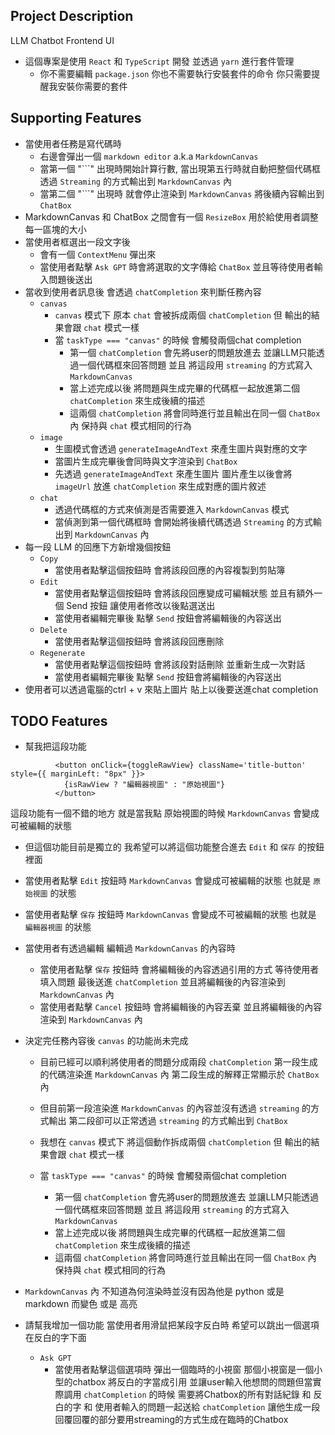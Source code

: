 ## Project Description

LLM Chatbot Frontend UI

- 這個專案是使用 `React` 和 `TypeScript` 開發 並透過 `yarn` 進行套件管理
  - 你不需要編輯 `package.json` 你也不需要執行安裝套件的命令 你只需要提醒我安裝你需要的套件

## Supporting Features

- 當使用者任務是寫代碼時
  - 右邊會彈出一個 `markdown editor` a.k.a `MarkdownCanvas`
  - 當第一個 "\`\`\`" 出現時開始計算行數, 當出現第五行時就自動把整個代碼框透過 `Streaming`
    的方式輸出到 `MarkdownCanvas` 內
  - 當第二個 "\`\`\`" 出現時 就會停止渲染到 `MarkdownCanvas` 將後續內容輸出到 `ChatBox`
- MarkdownCanvas 和 ChatBox 之間會有一個 `ResizeBox` 用於給使用者調整每一區塊的大小
- 當使用者框選出一段文字後
  - 會有一個 `ContextMenu` 彈出來
  - 當使用者點擊 `Ask GPT` 時會將選取的文字傳給 `ChatBox` 並且等待使用者輸入問題後送出
- 當收到使用者訊息後 會透過 `chatCompletion` 來判斷任務內容
  - `canvas`
    - `canvas` 模式下 原本 `chat` 會被拆成兩個 `chatCompletion` 但 輸出的結果會跟 `chat` 模式一樣
    - 當 `taskType === "canvas"` 的時候 會觸發兩個chat completion
      - 第一個 `chatCompletion`
        會先將user的問題放進去 並讓LLM只能透過一個代碼框來回答問題 並且 將這段用 `streaming`
        的方式寫入 `MarkdownCanvas`
      - 當上述完成以後 將問題與生成完畢的代碼框一起放進第二個 `chatCompletion` 來生成後續的描述
      - 這兩個 `chatCompletion` 將會同時進行並且輸出在同一個 `ChatBox` 內 保持與 `chat`
        模式相同的行為
  - `image`
    - 生圖模式會透過 `generateImageAndText` 來產生圖片與對應的文字
    - 當圖片生成完畢後會同時與文字渲染到 `ChatBox`
    - 先透過 `generateImageAndText` 來產生圖片 圖片產生以後會將 `imageUrl` 放進 `chatCompletion`
      來生成對應的圖片敘述
  - `chat`
    - 透過代碼框的方式來偵測是否需要進入 `MarkdownCanvas` 模式
    - 當偵測到第一個代碼框時 會開始將後續代碼透過 `Streaming` 的方式輸出到 `MarkdownCanvas` 內
- 每一段 LLM 的回應下方新增幾個按鈕
  - `Copy`
    - 當使用者點擊這個按鈕時 會將該段回應的內容複製到剪貼簿
  - `Edit`
    - 當使用者點擊這個按鈕時 會將該段回應變成可編輯狀態 並且有額外一個 Send 按鈕 讓使用者修改以後點選送出
    - 當使用者編輯完畢後 點擊 `Send` 按鈕會將編輯後的內容送出
  - `Delete`
    - 當使用者點擊這個按鈕時 會將該段回應刪除
  - `Regenerate`
    - 當使用者點擊這個按鈕時 會將該段對話刪除 並重新生成一次對話
    - 當使用者編輯完畢後 點擊 `Send` 按鈕會將編輯後的內容送出
- 使用者可以透過電腦的ctrl + v 來貼上圖片 貼上以後要送進chat completion

## TODO Features

- 幫我把這段功能
```
          <button onClick={toggleRawView} className='title-button' style={{ marginLeft: "8px" }}>
            {isRawView ? "編輯器視圖" : "原始視圖"}
          </button>
```
這段功能有一個不錯的地方 就是當我點 原始視圖的時候 `MarkdownCanvas` 會變成可被編輯的狀態
  - 但這個功能目前是獨立的 我希望可以將這個功能整合進去 `Edit` 和 `保存` 的按鈕裡面
  - 當使用者點擊 `Edit` 按鈕時 `MarkdownCanvas` 會變成可被編輯的狀態 也就是 `原始視圖` 的狀態
  - 當使用者點擊 `保存` 按鈕時 `MarkdownCanvas` 會變成不可被編輯的狀態 也就是 `編輯器視圖` 的狀態
  - 當使用者有透過編輯 編輯過 `MarkdownCanvas` 的內容時
    - 當使用者點擊 `保存` 按鈕時 會將編輯後的內容透過引用的方式 等待使用者填入問題 最後送進 `chatCompletion` 並且將編輯後的內容渲染到 `MarkdownCanvas` 內
    - 當使用者點擊 `Cancel` 按鈕時 會將編輯後的內容丟棄 並且將編輯後的內容渲染到 `MarkdownCanvas` 內

- 決定完任務內容後 `canvas` 的功能尚未完成

  - 目前已經可以順利將使用者的問題分成兩段 `chatCompletion` 第一段生成的代碼渲染進 `MarkdownCanvas`
    內 第二段生成的解釋正常顯示於 `ChatBox` 內
  - 但目前第一段渲染進 `MarkdownCanvas` 的內容並沒有透過 `streaming`
    的方式輸出 第二段卻可以正常透過 `streaming` 的方式輸出到 `ChatBox`

  - 我想在 `canvas` 模式下 將這個動作拆成兩個 `chatCompletion` 但 輸出的結果會跟 `chat` 模式一樣
  - 當 `taskType === "canvas"` 的時候 會觸發兩個chat completion
    - 第一個 `chatCompletion`
      會先將user的問題放進去 並讓LLM只能透過一個代碼框來回答問題 並且 將這段用 `streaming`
      的方式寫入 `MarkdownCanvas`
    - 當上述完成以後 將問題與生成完畢的代碼框一起放進第二個 `chatCompletion` 來生成後續的描述
    - 這兩個 `chatCompletion` 將會同時進行並且輸出在同一個 `ChatBox` 內 保持與 `chat`
      模式相同的行為

- `MarkdownCanvas` 內 不知道為何渲染時並沒有因為他是 python 或是 markdown 而變色 或是 高亮

- 請幫我增加一個功能 當使用者用滑鼠把某段字反白時 希望可以跳出一個選項在反白的字下面
  - `Ask GPT`
    - 當使用者點擊這個選項時 彈出一個臨時的小視窗 那個小視窗是一個小型的chatbox 將反白的字當成引用 並讓user輸入他想問的問題但當實際調用
      `chatCompletion` 的時候 需要將Chatbox的所有對話紀錄 和 反白的字 和 使用者輸入的問題一起送給
      `chatCompletion` 讓他生成一段回覆回覆的部分要用streaming的方式生成在臨時的Chatbox
